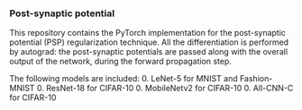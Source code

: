 ### Post-synaptic potential

This repository contains the PyTorch implementation for the post-synaptic potential (PSP) regularization technique.
All the differentiation is performed by autograd: the post-synaptic potentials are passed along with the overall output of the network, during the forward propagation step.

The following models are included:
0. LeNet-5 for MNIST and Fashion-MNIST
0. ResNet-18 for CIFAR-10
0. MobileNetv2 for CIFAR-10
0. All-CNN-C for CIFAR-10
